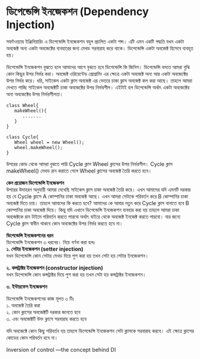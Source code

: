 # ডিপেন্ডেন্সি ইনজেকশন (Dependency Injection)
সফটওয়্যার ইঞ্জিনিয়ারিং এ ডিপেন্ডেন্সি ইনজেকশন বহুল প্রচলিত একটা শব্দ। এটি এমন একটি পদ্ধতি যখন একটা অবজেক্ট অন্য একটা অবজেক্টের ব্যবহারের জন্য মেথড সরবারাহ করে থাকে। ডিপেন্ডেন্সি একটা অবজেক্ট হিসেবে ব্যবহৃত হয়।             

ডিপেন্ডেন্সি ইনজেকশন বুঝতে হলে আমাদের আগে বুঝতে হবে ডিপেন্ডেন্সি কি জিনিস। ডিপেন্ডেন্সি বলতে আমরা বুঝি কোন কিছুর উপর নির্ভর করা। অবজেক্ট ওরিয়েন্টেড প্রোগ্রামিং এর ক্ষেত্রে একটা অবজেক্ট অন্য আর একটা অবজেক্টের উপর নির্ভর করে। ধরি, সাইকেল একটা ক্লাস অবজেক্ট এর ভেতরে চাকা ক্লাস অবজেক্ট কল করা আছে। তাহলে আমরা দেখতে পাচ্ছি সাইকেল অবজেক্টটি চাকা অবজেক্টের উপর নির্ভরশীল। এইটাই হল ডিপেন্ডেন্সি অর্থাৎ একটা অবজেক্টের অন্য অবজেক্টের উপর নির্ভরশীলতা।            
```
class Wheel{
   makeWheel(){
      .......
   }
}

class Cycle{
   Wheel wheel = new Wheel();
   wheel.makeWheel();
}
```
উপরের কোড থেকে আমরা বুঝতে পারি Cycle ক্লাস Wheel ক্লাসের উপর নির্ভরশীল। Cycle ক্লাস makeWheel() মেথড রান করাতে গেলে Wheel ক্লাসের অবজেক্ট তৈরি করতে হবে। 

**কেন প্রয়োজন ডিপেন্ডেন্সি ইনজেকশন**          
উপরের উদাহরন অনুযায়ী আমরা দেখেছি সাইকেল ক্লাস চাকা অবজেক্ট তৈরি করে। এখন আমাদের যদি এমনটি দরকার হয় যে Cycle ক্লাসে A কোম্পানির চাকা অবজেক্ট আছে। এখন আমরা সেটাকে পরিবর্তন করে B কোম্পানির চাকা অবজেক্ট দিতে চায়। তাহলে আমাদের কি করতে হবে? আমাদের কে আবার নতুন করে Cycle ক্লাস বানাতে হবে B কোম্পানির চাকা অবজেক্ট দিয়ে। কিন্তু যদি এখানে ডিপেন্ডেন্সি ইনজেকশন ব্যবহার করা হয় তাহলে আমরা চাকা অবজেক্টকে রান টাইমে পরিবর্তন করতে পারবো অর্থাৎ বাইরে থেকে অবজেক্ট ইনজেক্ট করতে পারবো। যার জন্যে Cycle ক্লাস স্বাধীন থাকবে কোন অবজেক্টের উপর নির্ভর করতে হবে না।         

**ডিপেন্ডেন্সি ইনজেকশনের ধরন**       
ডিপেন্ডেন্সি ইনজেকশন ৩ ধরনের। নিচে বর্ণনা করা হলঃ       
**১. সেটার ইনজেকশন (setter injection)**        
যখন ডিপেন্ডেন্সি কোন সেটার মেথড দিয়ে পুশ করা হয় তখন সেটা হয় সেটার ইনজেকশন।    


**২. কন্সট্রাক্টর ইনজেকশন (constructor injection)**      
যখন ডিপেন্ডেন্সি কোন কন্সট্রাক্টর দিয়ে পুশ করা হয় তখন সেটা হয় কন্সট্রাক্টর ইনজেকশন।


**৩. ইন্টারফেস ইনজেকশন**     


ডিপেন্ডেন্সি ইনজেকশনের কাজ মূলত ৩ টিঃ      
১. অবজেক্ট তৈরি করা  
২. কোন ক্লাসের অবজেক্টটি দরকার জানতে হবে  
৩. এবং অবজেক্টটি উক্ত ক্লাসে সরবারাহ করতে হবে         

যদি অবজেক্টে কোন কিছু পরিবর্তন হয় তাহলে ডিপেন্ডেন্সি ইনজেকশন সেটা ক্লাসকে সরবারাহ করবে। এই ক্ষেত্রে ক্লাসের কোডের কোন পরিবর্তন হবে না।     

Inversion of control —the concept behind DI


